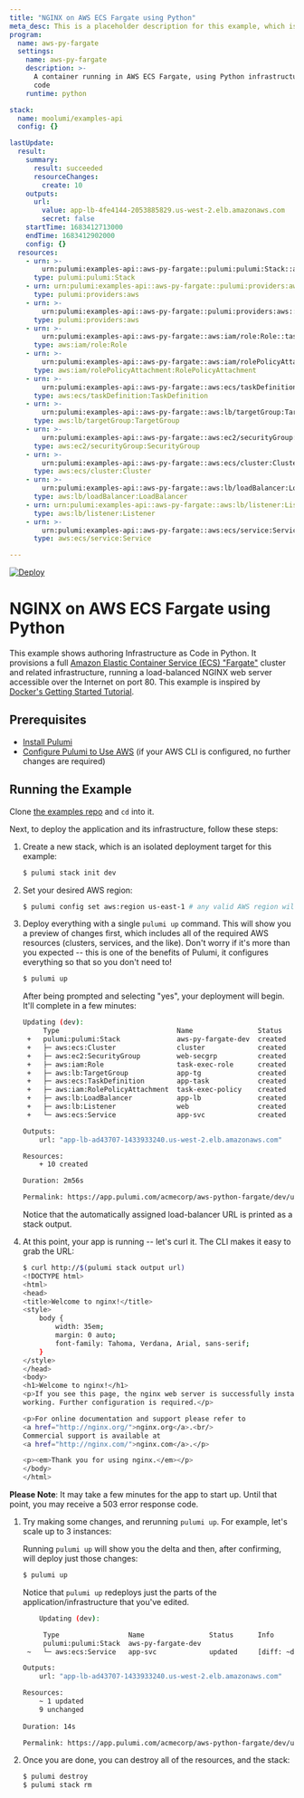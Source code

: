 ```yaml
---
title: "NGINX on AWS ECS Fargate using Python"
meta_desc: This is a placeholder description for this example, which is an interesting example of how to do something with Pulumi.
program:
  name: aws-py-fargate
  settings:
    name: aws-py-fargate
    description: >-
      A container running in AWS ECS Fargate, using Python infrastructure as
      code
    runtime: python

stack:
  name: moolumi/examples-api
  config: {}

lastUpdate:
  result:
    summary:
      result: succeeded
      resourceChanges:
        create: 10
    outputs:
      url:
        value: app-lb-4fe4144-2053885829.us-west-2.elb.amazonaws.com
        secret: false
    startTime: 1683412713000
    endTime: 1683412902000
    config: {}
  resources:
    - urn: >-
        urn:pulumi:examples-api::aws-py-fargate::pulumi:pulumi:Stack::aws-py-fargate-examples-api
      type: pulumi:pulumi:Stack
    - urn: urn:pulumi:examples-api::aws-py-fargate::pulumi:providers:aws::default
      type: pulumi:providers:aws
    - urn: >-
        urn:pulumi:examples-api::aws-py-fargate::pulumi:providers:aws::default_5_40_0
      type: pulumi:providers:aws
    - urn: >-
        urn:pulumi:examples-api::aws-py-fargate::aws:iam/role:Role::task-exec-role
      type: aws:iam/role:Role
    - urn: >-
        urn:pulumi:examples-api::aws-py-fargate::aws:iam/rolePolicyAttachment:RolePolicyAttachment::task-exec-policy
      type: aws:iam/rolePolicyAttachment:RolePolicyAttachment
    - urn: >-
        urn:pulumi:examples-api::aws-py-fargate::aws:ecs/taskDefinition:TaskDefinition::app-task
      type: aws:ecs/taskDefinition:TaskDefinition
    - urn: >-
        urn:pulumi:examples-api::aws-py-fargate::aws:lb/targetGroup:TargetGroup::app-tg
      type: aws:lb/targetGroup:TargetGroup
    - urn: >-
        urn:pulumi:examples-api::aws-py-fargate::aws:ec2/securityGroup:SecurityGroup::web-secgrp
      type: aws:ec2/securityGroup:SecurityGroup
    - urn: >-
        urn:pulumi:examples-api::aws-py-fargate::aws:ecs/cluster:Cluster::cluster
      type: aws:ecs/cluster:Cluster
    - urn: >-
        urn:pulumi:examples-api::aws-py-fargate::aws:lb/loadBalancer:LoadBalancer::app-lb
      type: aws:lb/loadBalancer:LoadBalancer
    - urn: urn:pulumi:examples-api::aws-py-fargate::aws:lb/listener:Listener::web
      type: aws:lb/listener:Listener
    - urn: >-
        urn:pulumi:examples-api::aws-py-fargate::aws:ecs/service:Service::app-svc
      type: aws:ecs/service:Service

---
```


[![Deploy](https://get.pulumi.com/new/button.svg)](https://app.pulumi.com/new?template=https://github.com/pulumi/examples/blob/master/aws-py-fargate/README.md)

# NGINX on AWS ECS Fargate using Python

This example shows authoring Infrastructure as Code in Python. It
provisions a full [Amazon Elastic Container Service (ECS) "Fargate"](https://aws.amazon.com/ecs) cluster and
related infrastructure, running a load-balanced NGINX web server accessible over the Internet on port 80.
This example is inspired by [Docker's Getting Started Tutorial](https://docs.docker.com/get-started/).

## Prerequisites

* [Install Pulumi](https://www.pulumi.com/docs/get-started/install/)
* [Configure Pulumi to Use AWS](https://www.pulumi.com/docs/intro/cloud-providers/aws/setup/) (if your AWS CLI is configured, no further changes are required)

## Running the Example

Clone [the examples repo](https://github.com/pulumi/examples/tree/master/aws-py-fargate) and `cd` into it.

Next, to deploy the application and its infrastructure, follow these steps:

1. Create a new stack, which is an isolated deployment target for this example:

    ```bash
    $ pulumi stack init dev
    ```

1. Set your desired AWS region:

    ```bash
    $ pulumi config set aws:region us-east-1 # any valid AWS region will work
    ```

1. Deploy everything with a single `pulumi up` command. This will show you a preview of changes first, which
   includes all of the required AWS resources (clusters, services, and the like). Don't worry if it's more than
   you expected -- this is one of the benefits of Pulumi, it configures everything so that so you don't need to!

    ```bash
    $ pulumi up
    ```

    After being prompted and selecting "yes", your deployment will begin. It'll complete in a few minutes:

    ```bash
    Updating (dev):
         Type                             Name                Status
     +   pulumi:pulumi:Stack              aws-py-fargate-dev  created
     +   ├─ aws:ecs:Cluster               cluster             created
     +   ├─ aws:ec2:SecurityGroup         web-secgrp          created
     +   ├─ aws:iam:Role                  task-exec-role      created
     +   ├─ aws:lb:TargetGroup            app-tg              created
     +   ├─ aws:ecs:TaskDefinition        app-task            created
     +   ├─ aws:iam:RolePolicyAttachment  task-exec-policy    created
     +   ├─ aws:lb:LoadBalancer           app-lb              created
     +   ├─ aws:lb:Listener               web                 created
     +   └─ aws:ecs:Service               app-svc             created

    Outputs:
        url: "app-lb-ad43707-1433933240.us-west-2.elb.amazonaws.com"

    Resources:
        + 10 created

    Duration: 2m56s

    Permalink: https://app.pulumi.com/acmecorp/aws-python-fargate/dev/updates/1
    ```

   Notice that the automatically assigned load-balancer URL is printed as a stack output.

1. At this point, your app is running -- let's curl it. The CLI makes it easy to grab the URL:

    ```bash
    $ curl http://$(pulumi stack output url)
    <!DOCTYPE html>
    <html>
    <head>
    <title>Welcome to nginx!</title>
    <style>
        body {
            width: 35em;
            margin: 0 auto;
            font-family: Tahoma, Verdana, Arial, sans-serif;
        }
    </style>
    </head>
    <body>
    <h1>Welcome to nginx!</h1>
    <p>If you see this page, the nginx web server is successfully installed and
    working. Further configuration is required.</p>

    <p>For online documentation and support please refer to
    <a href="http://nginx.org/">nginx.org</a>.<br/>
    Commercial support is available at
    <a href="http://nginx.com/">nginx.com</a>.</p>

    <p><em>Thank you for using nginx.</em></p>
    </body>
    </html>
    ```
   
**Please Note**: It may take a few minutes for the app to start up. Until that point, you may receive a 503 error response code.

1. Try making some changes, and rerunning `pulumi up`. For example, let's scale up to 3 instances:

    Running `pulumi up` will show you the delta and then, after confirming, will deploy just those changes:

    ```bash
    $ pulumi up
    ```

    Notice that `pulumi up` redeploys just the parts of the application/infrastructure that you've edited.

    ```bash
        Updating (dev):

         Type                 Name                Status      Info
         pulumi:pulumi:Stack  aws-py-fargate-dev
     ~   └─ aws:ecs:Service   app-svc             updated     [diff: ~desiredCount]

    Outputs:
        url: "app-lb-ad43707-1433933240.us-west-2.elb.amazonaws.com"

    Resources:
        ~ 1 updated
        9 unchanged
  
    Duration: 14s

    Permalink: https://app.pulumi.com/acmecorp/aws-python-fargate/dev/updates/2
    ```

1. Once you are done, you can destroy all of the resources, and the stack:

    ```bash
    $ pulumi destroy
    $ pulumi stack rm
    ```

